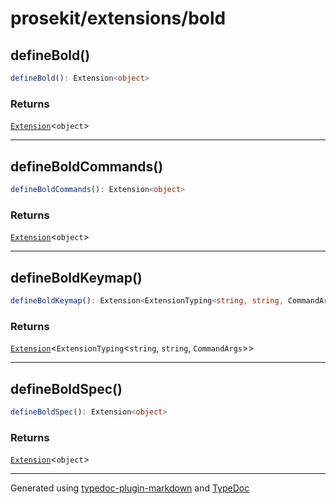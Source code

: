 # prosekit/extensions/bold

<a id="definebold" name="definebold"></a>

## defineBold()

```ts
defineBold(): Extension<object>
```

### Returns

[`Extension`](../core.md#extensiont)\<`object`\>

***

<a id="defineboldcommands" name="defineboldcommands"></a>

## defineBoldCommands()

```ts
defineBoldCommands(): Extension<object>
```

### Returns

[`Extension`](../core.md#extensiont)\<`object`\>

***

<a id="defineboldkeymap" name="defineboldkeymap"></a>

## defineBoldKeymap()

```ts
defineBoldKeymap(): Extension<ExtensionTyping<string, string, CommandArgs>>
```

### Returns

[`Extension`](../core.md#extensiont)\<`ExtensionTyping`\<`string`, `string`, `CommandArgs`\>\>

***

<a id="defineboldspec" name="defineboldspec"></a>

## defineBoldSpec()

```ts
defineBoldSpec(): Extension<object>
```

### Returns

[`Extension`](../core.md#extensiont)\<`object`\>

***

Generated using [typedoc-plugin-markdown](https://www.npmjs.com/package/typedoc-plugin-markdown) and [TypeDoc](https://typedoc.org/)
